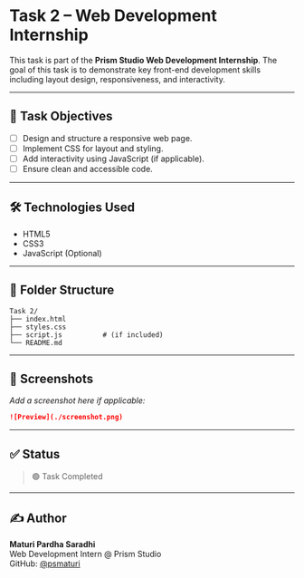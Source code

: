 # Task 2 – Web Development Internship

This task is part of the **Prism Studio Web Development Internship**. The goal of this task is to demonstrate key front-end development skills including layout design, responsiveness, and interactivity.

---

## 📌 Task Objectives

- [ ] Design and structure a responsive web page.
- [ ] Implement CSS for layout and styling.
- [ ] Add interactivity using JavaScript (if applicable).
- [ ] Ensure clean and accessible code.

---

## 🛠️ Technologies Used

- HTML5  
- CSS3  
- JavaScript (Optional)

---

## 📂 Folder Structure

```
Task 2/
├── index.html
├── styles.css
├── script.js          # (if included)
└── README.md
```

---

## 📸 Screenshots

_Add a screenshot here if applicable:_

```markdown
![Preview](./screenshot.png)
```

---

## ✅ Status

> 🟢 Task Completed

---

## ✍️ Author

**Maturi Pardha Saradhi**  
Web Development Intern @ Prism Studio  
GitHub: [@psmaturi](https://github.com/psmaturi)
